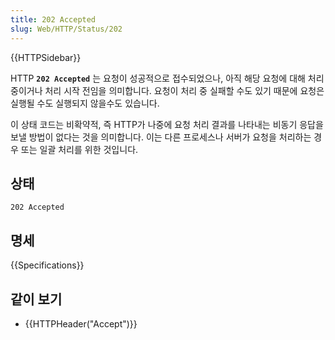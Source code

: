 ```yaml
---
title: 202 Accepted
slug: Web/HTTP/Status/202
---
```


{{HTTPSidebar}}

HTTP **`202 Accepted`** 는 요청이 성공적으로 접수되었으나, 아직 해당 요청에 대해 처리 중이거나 처리 시작 전임을 의미합니다. 요청이 처리 중 실패할 수도 있기 때문에 요청은 실행될 수도 실행되지 않을수도 있습니다.

이 상태 코드는 비확약적, 즉 HTTP가 나중에 요청 처리 결과를 나타내는 비동기 응답을 보낼 방법이 없다는 것을 의미합니다. 이는 다른 프로세스나 서버가 요청을 처리하는 경우 또는 일괄 처리를 위한 것입니다.

## 상태

```
202 Accepted
```

## 명세

{{Specifications}}

## 같이 보기

- {{HTTPHeader("Accept")}}
